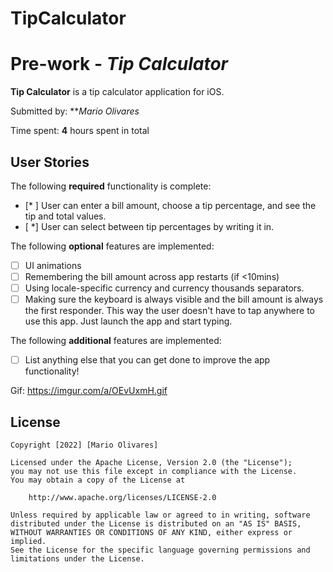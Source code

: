 # TipCalculator

# Pre-work - *Tip Calculator*

**Tip Calculator** is a tip calculator application for iOS.

Submitted by: ***Mario Olivares*

Time spent: **4** hours spent in total

## User Stories

The following **required** functionality is complete:

* [* ] User can enter a bill amount, choose a tip percentage, and see the tip and total values.
* [ *] User can select between tip percentages by writing it in.

The following **optional** features are implemented:

* [ ] UI animations
* [ ] Remembering the bill amount across app restarts (if <10mins)
* [ ] Using locale-specific currency and currency thousands separators.
* [ ] Making sure the keyboard is always visible and the bill amount is always the first responder. This way the user doesn't have to tap anywhere to use this app. Just launch the app and start typing.

The following **additional** features are implemented:

- [ ] List anything else that you can get done to improve the app functionality!

Gif:
https://imgur.com/a/OEvUxmH.gif


## License

    Copyright [2022] [Mario Olivares]

    Licensed under the Apache License, Version 2.0 (the "License");
    you may not use this file except in compliance with the License.
    You may obtain a copy of the License at

        http://www.apache.org/licenses/LICENSE-2.0

    Unless required by applicable law or agreed to in writing, software
    distributed under the License is distributed on an "AS IS" BASIS,
    WITHOUT WARRANTIES OR CONDITIONS OF ANY KIND, either express or implied.
    See the License for the specific language governing permissions and
    limitations under the License.
